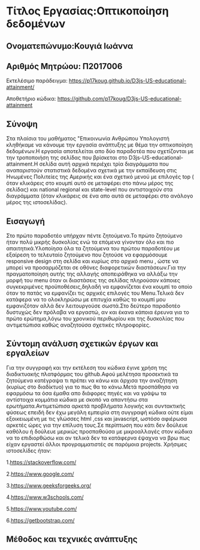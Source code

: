 # Τίτλος Εργασίας:Οπτικοποίηση δεδομένων
## Ονοματεπώνυμο:Κουγιά Ιωάννα 
## Αριθμός Μητρώου: Π2017006
Εκτελέσιμο παράδειγμα: https://p17koug.github.io/D3js-US-educational-attainment/

Αποθετήριο κώδικα: https://github.com/p17koug/D3js-US-educational-attainment

## Σύνοψη
Στα πλαίσια του μαθήματος "Επικοινωνία Ανθρώπου Υπολογιστή κληθήκαμε να κάνουμε την εργασία ανάπτυξης με θέμα την οπτικοποίηση δεδομένων.Η εργασία αποτελείται απο δύο παραδοτέα που σχετίζονται με την τροποποιήση της σελίδας που βρίσκεται στο D3js-US-educational-attainment.Η σελίδα αυτή αρχικά περιέχει τρία διαγράμματα που αναπαριστούν στατιστικά δεδομένα σχετικά με την εκπαίδευση στις Ηνωμένες Πολιτείες της Αμερικής και ένα σχετικό μενού με επιλογές top ( όταν κλικάρεις στο κουμπί αυτό σε μεταφέρει στο πάνω μέρος της σελίδας) και national regional και state-level που αντιστοιχούν στα διαγράμματα (όταν κλικάρεις σε ένα απο αυτά σε μεταφέρει στο ανάλογο μέρος της ιστοσελίδας).
## Εισαγωγή
Στο πρώτο παραδοτέο υπήρχαν πέντε ζητούμενα.Το πρώτο ζητούμενο ήταν πολύ μικρής δυσκολίας ενώ τα επόμενα γίνονταν όλο και πιο απαιτητικά.Υλοποίησα όλα τα ζητούμενα του πρώτου παραδοτέου με εξαίρεση το τελευταίο ζητούμενο που ζητούσε να εφαρμόσουμε responsive design στη σελίδα και κυρίως στο αρχικό menu , ώστε να μπορεί να προσαρμόζεται σε οθόνες διαφορετικών διαστάσεων.Για την πραγματοποίηση αυτής της αλλαγής αποπειράθηκα να αλλάξω την μορφή του menu όταν οι διαστάσεις της σελίδας πληρούσαν κάποιες συγκεκριμένες προϋποθέσεις,δηλαδή να εμφανίζεται ένα κουμπί το οποίο όταν το πατάς να εμφανίζει τις αρχικές επιλογές του Menu.Τελικά δεν κατάφερα να το ολοκληρώσω με επιτυχία καθώς το κουμπί μου εμφανιζόταν αλλά δεν λειτουργούσε σωστά.Στο δεύτερο παραδοτέο δυστυχώς δεν πρόλαβα να εργαστώ, αν και έκανα κάποια έρευνα για το πρώτο ερώτημα,λόγω του χρονικού περιθωρίου και της δυσκολίας που αντιμετώπισα καθώς αναζητούσα σχετικές πληροφορίες.
## Σύντομη ανάλυση σχετικών έργων και εργαλείων
Για την συγγραφή και την εκτέλεση του κώδικα έγινε χρήση της διαδικτυακής πλατφόρμας του github.Αφού μελέτησα προσεκτικά τα ζητούμενα κατέγραψα τι πρέπει να κάνω και άρχισα την αναζήτηση (κυρίως στο διαδίκτυο) για το πως θα το κάνω.Μετά προσπάθησα να εφαρμόσω τα όσα έμαθα απο διάφορες πηγές και να γράψω τα αντίστοιχα κομμάτια κώδικα με σκοπό να απαντήσω στα ερωτήματα.Αντιμετώπισα αρκετά προβλήματα λογικής και συντακτικής φύσεως επειδή δεν έχω μεγάλη εμπειρία στη συγγραφή κώδικα ούτε είμαι εξοικειωμένη με τις γλώσσες html ,css και javascript, ωστόσο αφιέρωσα αρκετές ώρες για την επίλυση τους.Σε περίπτωση που κάτι δεν δούλευε καθόλου ή δούλευε μερικώς προσπαθούσα με μικροαλλαγές στον κώδικα να το επιδιορθώσω και αν τελικά δεν τα κατάφερνα έψαχνα να βρω πως είχαν εργαστεί άλλοι προγραμματιστές σε παρόμοια projects.
Χρήσιμες ιστοσελίδες ήταν:

1.https://stackoverflow.com/

2.https://www.google.com/

3.https://www.geeksforgeeks.org/

4.https://www.w3schools.com/

5.https://www.youtube.com/

6.https://getbootstrap.com/

## Μέθοδος και τεχνικές ανάπτυξης





